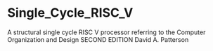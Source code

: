 # Single_Cycle_RISC_V
A structural single cycle RISC V processor referring to the Computer Organization and Design  SECOND EDITION David A. Patterson 
